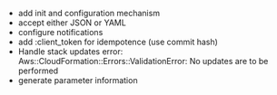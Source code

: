 - add init and configuration mechanism
- accept either JSON or YAML
- configure notifications
- add :client_token for idempotence (use commit hash)
- Handle stack updates error: Aws::CloudFormation::Errors::ValidationError: No updates are to be performed
- generate parameter information